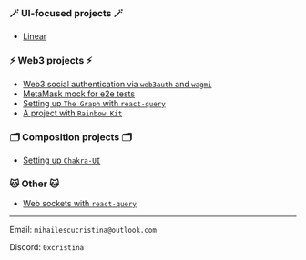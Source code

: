 ### 🪄 UI-focused projects 🪄
- [Linear](https://github.com/sumicet/linear)

### ⚡ Web3 projects ⚡
- [Web3 social authentication via `web3auth` and `wagmi`](https://github.com/sumicet/web3auth-modal-wagmi)
- [MetaMask mock for e2e tests](https://github.com/sumicet/Playwright-Web3-Provider)
- [Setting up `The Graph` with `react-query`](https://github.com/sumicet/thegraph-query-frontend)
- [A project with `Rainbow Kit`](https://github.com/sumicet/vitty-bue)

### 🗂 Composition projects 🗂
- [Setting up `Chakra-UI`](https://github.com/sumicet/chakra-ui-headless-modular-setup)

### 🐱 Other 🐱
- [Web sockets with `react-query`](https://github.com/sumicet/beeps)

---

Email: `mihailescucristina@outlook.com`

Discord: `0xcristina`
